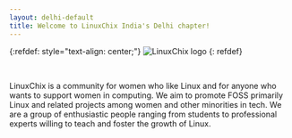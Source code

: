 ```yaml
---
layout: delhi-default
title: Welcome to LinuxChix India's Delhi chapter!
---
```


{:refdef: style="text-align: center;"}
![LinuxChix logo](assets/img/logo_transparent.png)
{: refdef}


<br>


LinuxChix is a community for women who like Linux and for anyone who wants to support women in computing. We aim to promote FOSS primarily Linux and related projects among women and other minorities in tech. We are a group of enthusiastic people ranging from students to professional experts willing to teach and foster the growth of Linux.


